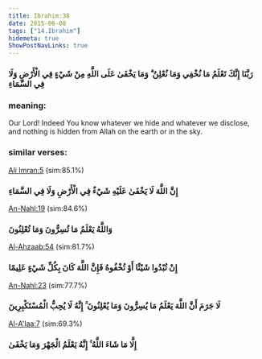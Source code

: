 ```yaml
---
title: Ibrahim:38
date: 2015-06-08
tags: ["14.Ibrahim"]
hidemeta: true 
ShowPostNavLinks: true 
---
```

### رَبَّنَا إِنَّكَ تَعْلَمُ مَا نُخْفِي وَمَا نُعْلِنُ ۗ وَمَا يَخْفَىٰ عَلَى اللَّهِ مِنْ شَيْءٍ فِي الْأَرْضِ وَلَا فِي السَّمَاءِ
### meaning: 
Our Lord! Indeed You know whatever we hide and whatever we disclose, and nothing is hidden from Allah on the earth or in the sky.
### similar verses: 

[Ali Imran:5](/3/5) (sim:85.1%)

### إِنَّ اللَّهَ لَا يَخْفَىٰ عَلَيْهِ شَيْءٌ فِي الْأَرْضِ وَلَا فِي السَّمَاءِ

[An-Nahl:19](/16/19) (sim:84.6%)

### وَاللَّهُ يَعْلَمُ مَا تُسِرُّونَ وَمَا تُعْلِنُونَ

[Al-Ahzaab:54](/33/54) (sim:81.7%)

### إِنْ تُبْدُوا شَيْئًا أَوْ تُخْفُوهُ فَإِنَّ اللَّهَ كَانَ بِكُلِّ شَيْءٍ عَلِيمًا

[An-Nahl:23](/16/23) (sim:77.7%)

### لَا جَرَمَ أَنَّ اللَّهَ يَعْلَمُ مَا يُسِرُّونَ وَمَا يُعْلِنُونَ ۚ إِنَّهُ لَا يُحِبُّ الْمُسْتَكْبِرِينَ

[Al-A'laa:7](/87/7) (sim:69.3%)

### إِلَّا مَا شَاءَ اللَّهُ ۚ إِنَّهُ يَعْلَمُ الْجَهْرَ وَمَا يَخْفَىٰ
